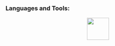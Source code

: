 <h3 align="left">Languages and Tools:</h3>
<div align="center">
  <img src="https://skillicons.dev/icons?i=cpp,cs,rust,clojure,bash,cmake,docker,git,linux,neovim,mysql,postgres,redis," height="60" />
</div>
